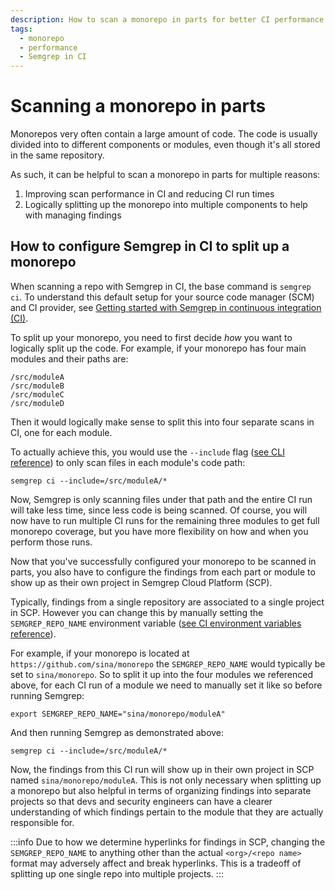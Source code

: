 ```yaml
---
description: How to scan a monorepo in parts for better CI performance and clearer findings organization
tags:
  - monorepo
  - performance
  - Semgrep in CI
---
```


# Scanning a monorepo in parts

Monorepos very often contain a large amount of code. The code is usually divided into to different components or modules, even though it's all stored in the same repository.

As such, it can be helpful to scan a monorepo in parts for multiple reasons:

1. Improving scan performance in CI and reducing CI run times
2. Logically splitting up the monorepo into multiple components to help with managing findings

## How to configure Semgrep in CI to split up a monorepo

When scanning a repo with Semgrep in CI, the base command is `semgrep ci`. To understand this default setup for your source code manager (SCM) and CI provider, see [Getting started with Semgrep in continuous integration (CI)](/docs/semgrep-ci/overview/).

To split up your monorepo, you need to first decide *how* you want to logically split up the code. For example, if your monorepo has four main modules and their paths are:

    /src/moduleA
    /src/moduleB
    /src/moduleC
    /src/moduleD

Then it would logically make sense to split this into four separate scans in CI, one for each module.

To actually achieve this, you would use the `--include` flag ([see CLI reference](/docs/cli-reference/)) to only scan files in each module's code path:

    semgrep ci --include=/src/moduleA/*

Now, Semgrep is only scanning files under that path and the entire CI run will take less time, since less code is being scanned. Of course, you will now have to run multiple CI runs for the remaining three modules to get full monorepo coverage, but you have more flexibility on how and when you perform those runs.

Now that you've successfully configured your monorepo to be scanned in parts, you also have to configure the findings from each part or module to show up as their own project in Semgrep Cloud Platform (SCP).

Typically, findings from a single repository are associated to a single project in SCP. However you can change this by manually setting the `SEMGREP_REPO_NAME` environment variable ([see CI environment variables reference](/docs/semgrep-ci/ci-environment-variables/#semgrep_repo_name)).

For example, if your monorepo is located at `https://github.com/sina/monorepo` the `SEMGREP_REPO_NAME` would typically be set to `sina/monorepo`. So to split it up into the four modules we referenced above, for each CI run of a module we need to manually set it like so before running Semgrep:

    export SEMGREP_REPO_NAME="sina/monorepo/moduleA"

And then running Semgrep as demonstrated above:

    semgrep ci --include=/src/moduleA/*

Now, the findings from this CI run will show up in their own project in SCP named `sina/monorepo/moduleA`. This is not only necessary when splitting up a monorepo but also helpful in terms of organizing findings into separate projects so that devs and security engineers can have a clearer understanding of which findings pertain to the module that they are actually responsible for.

:::info
Due to how we determine hyperlinks for findings in SCP, changing the `SEMGREP_REPO_NAME` to anything other than the actual `<org>/<repo name>` format may adversely affect and break hyperlinks. This is a tradeoff of splitting up one single repo into multiple projects.
:::
